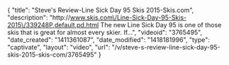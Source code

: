 {
    "title": "Steve's Review-Line Sick Day 95 Skis 2015-Skis.com",
    "description": "http:\/\/www.skis.com\/Line-Sick-Day-95-Skis-2015\/339248P,default,pd.html The new Line Sick Day 95 is one of those skis that is great for almost every skier. If...",
    "videoid": "3765495",
    "date_created": "1411361087",
    "date_modified": "1418181996",
    "type": "captivate",
    "layout": "video",
    "url": "\/v\/steve-s-review-line-sick-day-95-skis-2015-skis-com\/3765495"
}